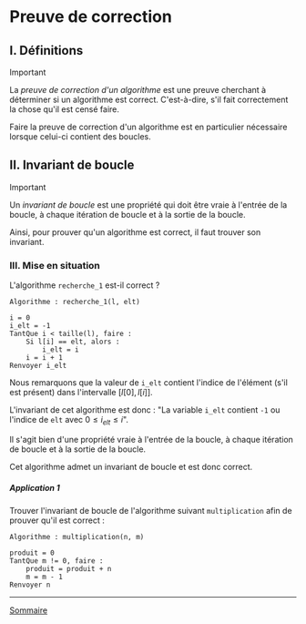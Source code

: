 # Preuve de correction

## I. Définitions

> [!IMPORTANT]
> La *preuve de correction d'un algorithme* est une preuve cherchant à déterminer si un algorithme est correct. C'est-à-dire, s'il fait correctement la chose qu'il est censé faire.

Faire la preuve de correction d'un algorithme est en particulier nécessaire lorsque celui-ci contient des boucles.

## II. Invariant de boucle

> [!IMPORTANT]
Un *invariant de boucle* est une propriété qui doit être vraie à l'entrée de la boucle, à chaque itération de boucle et à la sortie de la boucle.

Ainsi, pour prouver qu'un algorithme est correct, il faut trouver son invariant.

### III. Mise en situation

L'algorithme `recherche_1` est-il correct ?

```
Algorithme : recherche_1(l, elt)

i = 0
i_elt = -1
TantQue i < taille(l), faire :
    Si l[i] == elt, alors :
        i_elt = i
    i = i + 1
Renvoyer i_elt
```

Nous remarquons que la valeur de `i_elt` contient l'indice de l'élément (s'il est présent) dans l'intervalle $[l[0],l[i]]$.

L'invariant de cet algorithme est donc : "La variable `i_elt` contient `-1` ou l'indice de `elt` avec $0 \leq i_{elt} \leq i$".

Il s'agit bien d'une propriété vraie à l'entrée de la boucle, à chaque itération de boucle et à la sortie de la boucle.

Cet algorithme admet un invariant de boucle et est donc correct.

##### Application 1

Trouver l'invariant de boucle de l'algorithme suivant `multiplication` afin de prouver qu'il est correct :

```
Algorithme : multiplication(n, m)

produit = 0
TantQue m != 0, faire :
    produit = produit + n
    m = m - 1
Renvoyer n
```

________________

[Sommaire](./../../README.md)